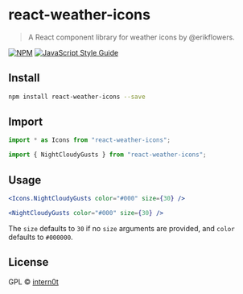 # react-weather-icons

> A React component library for weather icons by @erikflowers.

[![NPM](https://img.shields.io/npm/v/react-weather-icons.svg)](https://www.npmjs.com/package/react-weather-icons) [![JavaScript Style Guide](https://img.shields.io/badge/code_style-standard-brightgreen.svg)](https://standardjs.com)

## Install

```bash
npm install react-weather-icons --save
```

## Import

```jsx
import * as Icons from "react-weather-icons";
```

```jsx
import { NightCloudyGusts } from "react-weather-icons";
```

## Usage

```jsx
<Icons.NightCloudyGusts color="#000" size={30} />
```

```jsx
<NightCloudyGusts color="#000" size={30} />
```

The `size` defaults to `30` if no `size` arguments are provided, and `color` defaults to `#000000`.

## License

GPL © [intern0t](https://github.com/intern0t)
